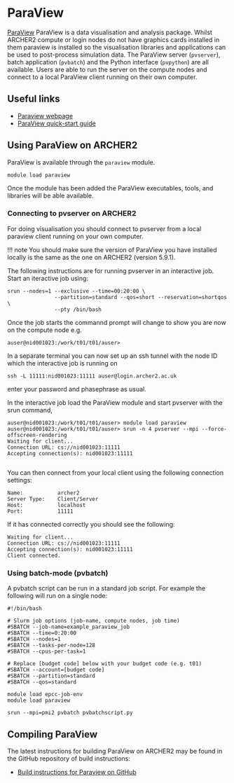 # ParaView

[ParaView](https://www.paraview.org) ParaView is a data visualisation and analysis package.
Whilst ARCHER2 compute or login nodes do not have graphics cards installed 
in them paraview is installed so the visualisation libraries and applications 
can be used to post-process simulation data. The ParaView server (``pvserver``),
batch application (``pvbatch``) and the Python interface (``pvpython``)
are all available. Users are able to run the server on the compute nodes
and connect to a local ParaView client running on their own computer.

## Useful links

  - [Paraview webpage](https://www.paraview.org)
  - [ParaView quick-start guide](https://kitware.github.io/paraview-docs/latest/python/quick-start.html)


## Using ParaView on ARCHER2

ParaView is available through the `paraview` module.

```
module load paraview
```

Once the module has been added the ParaView executables, tools, 
and libraries will be able available.

### Connecting to pvserver on ARCHER2

For doing visualisation you should connect to pvserver from a local
paraview client running on your own computer.

!!! note 
    You should make sure the version of ParaView you have installed locally is the same as 
    the one on ARCHER2 (version 5.9.1).

The following instructions are for running pvserver in an interactive job. 
Start an iteractive job using:

```
srun --nodes=1 --exclusive --time=00:20:00 \
               --partition=standard --qos=short --reservation=shortqos \
               --pty /bin/bash
```

Once the job starts the commannd prompt will change to show you are now
on the compute node e.g.

```
auser@nid001023:/work/t01/t01/auser> 
```

In a separate terminal you can now set up an ssh tunnel with the node
ID which the interactive job is running on

```
ssh -L 11111:nid001023:11111 auser@login.archer2.ac.uk 
```

enter your password and phasephrase as usual.

In the interactive job load the ParaView module and start pvserver with the srun command,

```
auser@nid001023:/work/t01/t01/auser> module load paraview
auser@nid001023:/work/t01/t01/auser> srun -n 4 pvserver --mpi --force-offscreen-rendering
Waiting for client...
Connection URL: cs://nid001023:11111
Accepting connection(s): nid001023:11111
 
```

You can then connect from your local client using the following connection
settings:

```
Name:           archer2 
Server Type:    Client/Server 
Host:           localhost 
Port:           11111
```

If it has connected correctly you should see the following:

```
Waiting for client...
Connection URL: cs://nid001023:11111
Accepting connection(s): nid001023:11111
Client connected.
```

### Using batch-mode (pvbatch)

A pvbatch script can be run in a standard job script. For example
the following will run on a single node:


```
#!/bin/bash

# Slurm job options (job-name, compute nodes, job time)
#SBATCH --job-name=example_paraview_job
#SBATCH --time=0:20:00
#SBATCH --nodes=1
#SBATCH --tasks-per-node=128
#SBATCH --cpus-per-task=1

# Replace [budget code] below with your budget code (e.g. t01)
#SBATCH --account=[budget code]             
#SBATCH --partition=standard
#SBATCH --qos=standard

module load epcc-job-env
module load paraview

srun --mpi=pmi2 pvbatch pvbatchscript.py
```

## Compiling ParaView

The latest instructions for building ParaView on ARCHER2 may be found in
the GitHub repository of build instructions:

   - [Build instructions for Paraview on
     GitHub](https://github.com/hpc-uk/build-instructions/tree/main/apps/paraview)
